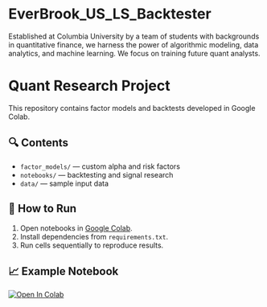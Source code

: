 # EverBrook_US_LS_Backtester
Established at Columbia University by a team of students with backgrounds in quantitative finance, we harness the power of algorithmic modeling, data analytics, and machine learning. We focus on training future quant analysts.

# Quant Research Project

This repository contains factor models and backtests developed in Google Colab.

## 🔍 Contents
- `factor_models/` — custom alpha and risk factors  
- `notebooks/` — backtesting and signal research  
- `data/` — sample input data  

## 🚀 How to Run
1. Open notebooks in [Google Colab](https://colab.research.google.com).  
2. Install dependencies from `requirements.txt`.  
3. Run cells sequentially to reproduce results.

## 📈 Example Notebook
[![Open In Colab](https://colab.research.google.com/assets/colab-badge.svg)](https://colab.research.google.com/github/<username>/<repo>/blob/main/<notebook>.ipynb)
